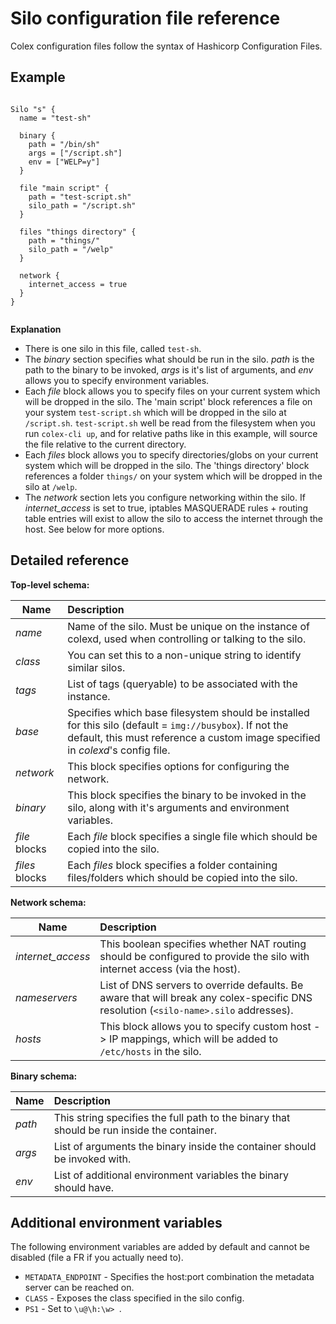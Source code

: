 # Silo configuration file reference

Colex configuration files follow the syntax of Hashicorp Configuration Files.

## Example

```hcl

Silo "s" {
  name = "test-sh"

  binary {
    path = "/bin/sh"
    args = ["/script.sh"]
    env = ["WELP=y"]
  }

  file "main script" {
    path = "test-script.sh"
    silo_path = "/script.sh"
  }

  files "things directory" {
    path = "things/"
    silo_path = "/welp"
  }

  network {
    internet_access = true
  }
}


```

**Explanation**

* There is one silo in this file, called `test-sh`.
* The *binary* section specifies what should be run in the silo. *path* is the path to the binary to be invoked, *args* is it's list of arguments, and *env* allows you to specify environment variables.
* Each *file* block allows you to specify files on your current system which will be dropped in the silo. The 'main script' block references a file on your system `test-script.sh` which will be dropped in the silo at `/script.sh`. `test-script.sh` well be read from the filesystem when you run `colex-cli up`, and for relative paths like in this example, will source the file relative to the current directory.
* Each *files* block allows you to specify directories/globs on your current system which will be dropped in the silo. The 'things directory' block references a folder `things/` on your system which will be dropped in the silo at `/welp`.
* The *network* section lets you configure networking within the silo. If *internet_access* is set to true, iptables MASQUERADE rules + routing table entries will exist to allow the silo to access the internet through the host. See below for more options.


## Detailed reference

**Top-level schema:**

| Name                      | Description                                                                                                                  |
| -------------------       |:-----------------------------------------------------------------------------------------------------------------------------|
| *name*                    | Name of the silo. Must be unique on the instance of colexd, used when controlling or talking to the silo.                    |
| *class*                   | You can set this to a non-unique string to identify similar silos.                                                           |
| *tags*                    | List of tags (queryable) to be associated with the instance.                                                                 |
| *base*                    | Specifies which base filesystem should be installed for this silo (default = `img://busybox`). If not the default, this must reference a custom image specified in *colexd*'s config file. |
| *network*                 | This block specifies options for configuring the network.                                                                    |
| *binary*                  | This block specifies the binary to be invoked in the silo, along with it's arguments and environment variables.              |
| *file* blocks             | Each *file* block specifies a single file which should be copied into the silo.                                              |
| *files* blocks            | Each *files* block specifies a folder containing files/folders which should be copied into the silo.                         |


**Network schema:**

| Name                      | Description                                                                                                                          |
| -------------------       |:-------------------------------------------------------------------------------------------------------------------------------------|
| *internet_access*         | This boolean specifies whether NAT routing should be configured to provide the silo with internet access (via the host).             |
| *nameservers*             | List of DNS servers to override defaults. Be aware that will break any colex-specific DNS resolution (`<silo-name>.silo` addresses). |
| *hosts*                   | This block allows you to specify custom host -> IP mappings, which will be added to `/etc/hosts` in the silo.                        |


**Binary schema:**

| Name                      | Description                                                                                                                          |
| -------------------       |:-------------------------------------------------------------------------------------------------------------------------------------|
| *path*                    | This string specifies the full path to the binary that should be run inside the container.                                           |
| *args*                    | List of arguments the binary inside the container should be invoked with.                                                            |
| *env*                     | List of additional environment variables the binary should have.                                                                     |

## Additional environment variables

The following environment variables are added by default and cannot be disabled (file a FR if you actually need to).

 * `METADATA_ENDPOINT` - Specifies the host:port combination the metadata server can be reached on.
 * `CLASS` - Exposes the class specified in the silo config.
 * `PS1` - Set to `\u@\h:\w> `.
